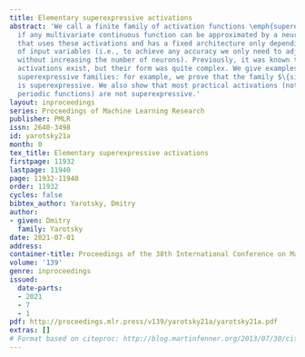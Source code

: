 ```yaml
---
title: Elementary superexpressive activations
abstract: 'We call a finite family of activation functions \emph{superexpressive}
  if any multivariate continuous function can be approximated by a neural network
  that uses these activations and has a fixed architecture only depending on the number
  of input variables (i.e., to achieve any accuracy we only need to adjust the weights,
  without increasing the number of neurons). Previously, it was known that superexpressive
  activations exist, but their form was quite complex. We give examples of very simple
  superexpressive families: for example, we prove that the family $\{sin, arcsin\}$
  is superexpressive. We also show that most practical activations (not involving
  periodic functions) are not superexpressive.'
layout: inproceedings
series: Proceedings of Machine Learning Research
publisher: PMLR
issn: 2640-3498
id: yarotsky21a
month: 0
tex_title: Elementary superexpressive activations
firstpage: 11932
lastpage: 11940
page: 11932-11940
order: 11932
cycles: false
bibtex_author: Yarotsky, Dmitry
author:
- given: Dmitry
  family: Yarotsky
date: 2021-07-01
address:
container-title: Proceedings of the 38th International Conference on Machine Learning
volume: '139'
genre: inproceedings
issued:
  date-parts:
  - 2021
  - 7
  - 1
pdf: http://proceedings.mlr.press/v139/yarotsky21a/yarotsky21a.pdf
extras: []
# Format based on citeproc: http://blog.martinfenner.org/2013/07/30/citeproc-yaml-for-bibliographies/
---
```

